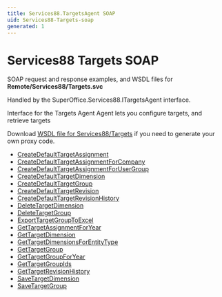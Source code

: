 ```yaml
---
title: Services88.TargetsAgent SOAP
uid: Services88-Targets-soap
generated: 1
---
```


# Services88 Targets SOAP

SOAP request and response examples, and WSDL files for **Remote/Services88/Targets.svc**

Handled by the <see cref="T:SuperOffice.Services88.ITargetsAgent">SuperOffice.Services88.ITargetsAgent</see> interface.

Interface for the Targets Agent
Agent lets you configure targets, and retrieve targets

Download [WSDL file for Services88/Targets](../Services88-Targets.md) if you need to generate your own proxy code.

* [CreateDefaultTargetAssignment](CreateDefaultTargetAssignment.md)
* [CreateDefaultTargetAssignmentForCompany](CreateDefaultTargetAssignmentForCompany.md)
* [CreateDefaultTargetAssignmentForUserGroup](CreateDefaultTargetAssignmentForUserGroup.md)
* [CreateDefaultTargetDimension](CreateDefaultTargetDimension.md)
* [CreateDefaultTargetGroup](CreateDefaultTargetGroup.md)
* [CreateDefaultTargetRevision](CreateDefaultTargetRevision.md)
* [CreateDefaultTargetRevisionHistory](CreateDefaultTargetRevisionHistory.md)
* [DeleteTargetDimension](DeleteTargetDimension.md)
* [DeleteTargetGroup](DeleteTargetGroup.md)
* [ExportTargetGroupToExcel](ExportTargetGroupToExcel.md)
* [GetTargetAssignmentForYear](GetTargetAssignmentForYear.md)
* [GetTargetDimension](GetTargetDimension.md)
* [GetTargetDimensionsForEntityType](GetTargetDimensionsForEntityType.md)
* [GetTargetGroup](GetTargetGroup.md)
* [GetTargetGroupForYear](GetTargetGroupForYear.md)
* [GetTargetGroupIds](GetTargetGroupIds.md)
* [GetTargetRevisionHistory](GetTargetRevisionHistory.md)
* [SaveTargetDimension](SaveTargetDimension.md)
* [SaveTargetGroup](SaveTargetGroup.md)

